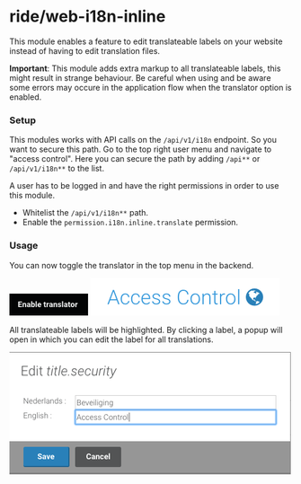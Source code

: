# ride/web-i18n-inline

This module enables a feature to edit translateable labels on your website instead of having to edit translation files.

**Important**: This module adds extra markup to all translateable labels, this might result in strange behaviour. Be careful when using and be aware some errors may occure in the application flow when the translator option is enabled.

### Setup

This modules works with API calls on the ``/api/v1/i18n`` endpoint. So you want to secure this path. Go to the top right user menu and navigate to "access control". Here you can secure the path by adding ``/api**`` or ``/api/v1/i18n**`` to the list.

A user has to be logged in and have the right permissions in order to use this module.

- Whitelist the ``/api/v1/i18n**`` path.
- Enable the ``permission.i18n.inline.translate`` permission.

### Usage

You can now toggle the translator in the top menu in the backend.

![Translation toggle button](/public/img/img-1.png?raw=true "Toggle the inline translator")
![Translate a label](/public/img/img-2.png?raw=true "Translate a label")

 All translateable labels will be highlighted. By clicking a label,  a popup will open in which you can edit the label for all translations.

![Popup](/public/img/img-3.png?raw=true)
